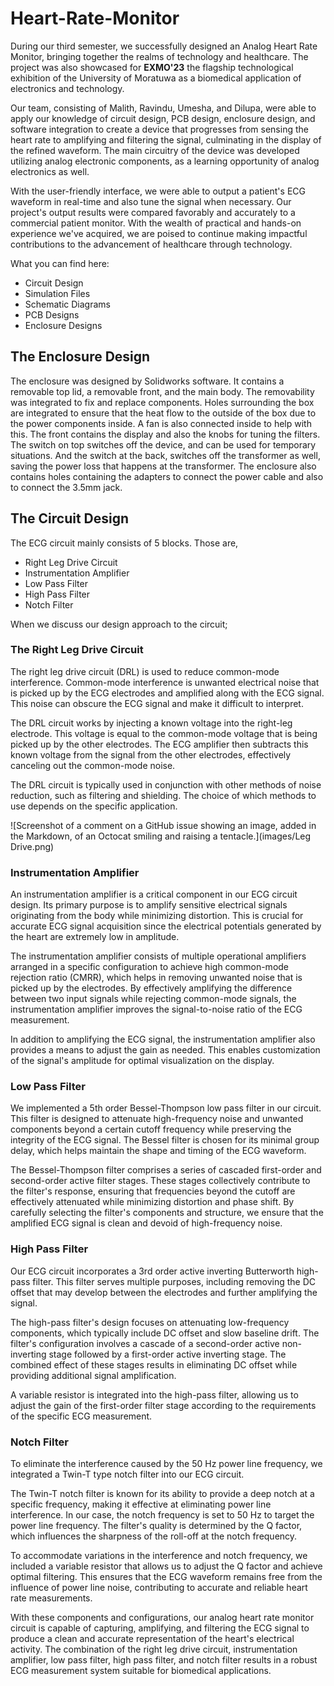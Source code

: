 # Heart-Rate-Monitor

During our third semester, we successfully designed an Analog Heart Rate Monitor, bringing together the realms of technology and healthcare. The project was also showcased for **EXMO'23** the flagship technological exhibition of the University of Moratuwa as a biomedical application of electronics and technology. 

Our team, consisting of Malith, Ravindu, Umesha, and Dilupa, were able to apply our knowledge of circuit design, PCB design, enclosure design, and software integration to create a device that progresses from sensing the heart rate to amplifying and filtering the signal, culminating in the display of the refined waveform. The main circuitry of the device was developed utilizing analog electronic components, as a learning opportunity of analog electronics as well. 

With the user-friendly interface, we were able to output a patient's ECG waveform in real-time and also tune the signal when necessary. Our project's output results were compared favorably and accurately to a commercial patient monitor. With the wealth of practical and hands-on experience we've acquired, we are poised to continue making impactful contributions to the advancement of healthcare through technology.

What you can find here:

- Circuit Design
- Simulation Files
- Schematic Diagrams
- PCB Designs
- Enclosure Designs

  
## The Enclosure Design
The enclosure was designed by Solidworks software. It contains a removable top lid, a removable front, and the main body. The removability was integrated to fix and replace components. Holes surrounding the box are integrated to ensure that the heat flow to the outside of the box due to the power components inside. A fan is also connected inside to help with this. The front contains the display and also the knobs for tuning the filters. The switch on top switches off the device, and can be used for temporary situations. And the switch at the back, switches off the transformer as well, saving
the power loss that happens at the transformer. The enclosure also contains holes containing the adapters to connect the power cable and also to
connect the 3.5mm jack.

## The Circuit Design
The ECG circuit mainly consists of 5 blocks. Those are,
- Right Leg Drive Circuit
- Instrumentation Amplifier
- Low Pass Filter
- High Pass Filter
- Notch Filter

When we discuss our design approach to the circuit;

### The Right Leg Drive Circuit
The right leg drive circuit (DRL) is used to reduce common-mode interference. Common-mode interference is unwanted electrical noise that is picked up by the ECG electrodes and amplified along with the ECG signal. This noise can obscure the ECG signal and make it difficult to interpret.

The DRL circuit works by injecting a known voltage into the right-leg electrode. This voltage is equal to the common-mode voltage that is being picked up by the other electrodes. The ECG amplifier then subtracts this known voltage from the signal from the other electrodes, effectively canceling out the common-mode noise.

The DRL circuit is typically used in conjunction with other methods of noise reduction, such as filtering and shielding. The choice of which methods to use depends on the specific application.

![Screenshot of a comment on a GitHub issue showing an image, added in the Markdown, of an Octocat smiling and raising a tentacle.](images/Leg Drive.png)

### Instrumentation Amplifier
An instrumentation amplifier is a critical component in our ECG circuit design. Its primary purpose is to amplify sensitive electrical signals originating from the body while minimizing distortion. This is crucial for accurate ECG signal acquisition since the electrical potentials generated by the heart are extremely low in amplitude.

The instrumentation amplifier consists of multiple operational amplifiers arranged in a specific configuration to achieve high common-mode rejection ratio (CMRR), which helps in removing unwanted noise that is picked up by the electrodes. By effectively amplifying the difference between two input signals while rejecting common-mode signals, the instrumentation amplifier improves the signal-to-noise ratio of the ECG measurement.

In addition to amplifying the ECG signal, the instrumentation amplifier also provides a means to adjust the gain as needed. This enables customization of the signal's amplitude for optimal visualization on the display.

### Low Pass Filter
We implemented a 5th order Bessel-Thompson low pass filter in our circuit. This filter is designed to attenuate high-frequency noise and unwanted components beyond a certain cutoff frequency while preserving the integrity of the ECG signal. The Bessel filter is chosen for its minimal group delay, which helps maintain the shape and timing of the ECG waveform.

The Bessel-Thompson filter comprises a series of cascaded first-order and second-order active filter stages. These stages collectively contribute to the filter's response, ensuring that frequencies beyond the cutoff are effectively attenuated while minimizing distortion and phase shift. By carefully selecting the filter's components and structure, we ensure that the amplified ECG signal is clean and devoid of high-frequency noise.

### High Pass Filter
Our ECG circuit incorporates a 3rd order active inverting Butterworth high-pass filter. This filter serves multiple purposes, including removing the DC offset that may develop between the electrodes and further amplifying the signal.

The high-pass filter's design focuses on attenuating low-frequency components, which typically include DC offset and slow baseline drift. The filter's configuration involves a cascade of a second-order active non-inverting stage followed by a first-order active inverting stage. The combined effect of these stages results in eliminating DC offset while providing additional signal amplification.

A variable resistor is integrated into the high-pass filter, allowing us to adjust the gain of the first-order filter stage according to the requirements of the specific ECG measurement.

### Notch Filter
To eliminate the interference caused by the 50 Hz power line frequency, we integrated a Twin-T type notch filter into our ECG circuit.

The Twin-T notch filter is known for its ability to provide a deep notch at a specific frequency, making it effective at eliminating power line interference. In our case, the notch frequency is set to 50 Hz to target the power line frequency. The filter's quality is determined by the Q factor, which influences the sharpness of the roll-off at the notch frequency.

To accommodate variations in the interference and notch frequency, we included a variable resistor that allows us to adjust the Q factor and achieve optimal filtering. This ensures that the ECG waveform remains free from the influence of power line noise, contributing to accurate and reliable heart rate measurements.

With these components and configurations, our analog heart rate monitor circuit is capable of capturing, amplifying, and filtering the ECG signal to produce a clean and accurate representation of the heart's electrical activity. The combination of the right leg drive circuit, instrumentation amplifier, low pass filter, high pass filter, and notch filter results in a robust ECG measurement system suitable for biomedical applications.
